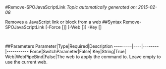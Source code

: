 #Remove-SPOJavaScriptLink
*Topic automatically generated on: 2015-02-08*

Removes a JavaScript link or block from a web
##Syntax
    Remove-SPOJavaScriptLink [-Force [<SwitchParameter>]] [-Web [<WebPipeBind>]] -Key [<String>]

&nbsp;

##Parameters
Parameter|Type|Required|Description
---------|----|--------|-----------
Force|SwitchParameter|False|
Key|String|True|
Web|WebPipeBind|False|The web to apply the command to. Leave empty to use the current web.
